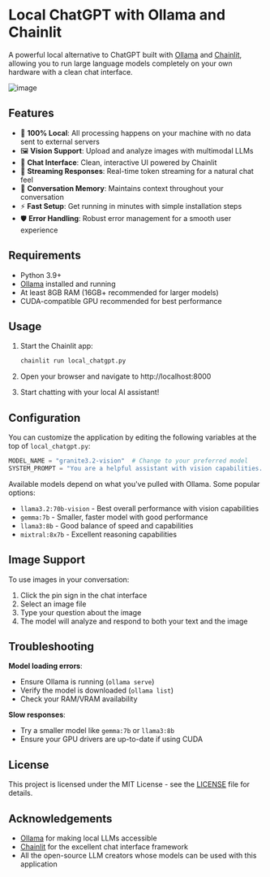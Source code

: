 # Local ChatGPT with Ollama and Chainlit

A powerful local alternative to ChatGPT built with [Ollama](https://ollama.ai/) and [Chainlit](https://docs.chainlit.io/), allowing you to run large language models completely on your own hardware with a clean chat interface.

![image](https://github.com/user-attachments/assets/242c070d-28b9-40f6-9332-06db95ea5502)


## Features

- 🚀 **100% Local**: All processing happens on your machine with no data sent to external servers
- 🖼️ **Vision Support**: Upload and analyze images with multimodal LLMs
- 💬 **Chat Interface**: Clean, interactive UI powered by Chainlit
- 🔄 **Streaming Responses**: Real-time token streaming for a natural chat feel
- 🧠 **Conversation Memory**: Maintains context throughout your conversation
- ⚡ **Fast Setup**: Get running in minutes with simple installation steps
- 🛡️ **Error Handling**: Robust error management for a smooth user experience

## Requirements

- Python 3.9+ 
- [Ollama](https://ollama.ai/) installed and running
- At least 8GB RAM (16GB+ recommended for larger models)
- CUDA-compatible GPU recommended for best performance

## Usage

1. Start the Chainlit app:
   ```bash
   chainlit run local_chatgpt.py
   ```

2. Open your browser and navigate to http://localhost:8000

3. Start chatting with your local AI assistant!

## Configuration

You can customize the application by editing the following variables at the top of `local_chatgpt.py`:

```python
MODEL_NAME = "granite3.2-vision"  # Change to your preferred model
SYSTEM_PROMPT = "You are a helpful assistant with vision capabilities. You can see and understand images."
```

Available models depend on what you've pulled with Ollama. Some popular options:
- `llama3.2:70b-vision` - Best overall performance with vision capabilities
- `gemma:7b` - Smaller, faster model with good performance
- `llama3:8b` - Good balance of speed and capabilities
- `mixtral:8x7b` - Excellent reasoning capabilities

## Image Support

To use images in your conversation:
1. Click the pin sign in the chat interface
2. Select an image file
3. Type your question about the image
4. The model will analyze and respond to both your text and the image

## Troubleshooting

**Model loading errors**:
- Ensure Ollama is running (`ollama serve`)
- Verify the model is downloaded (`ollama list`)
- Check your RAM/VRAM availability

**Slow responses**:
- Try a smaller model like `gemma:7b` or `llama3:8b`
- Ensure your GPU drivers are up-to-date if using CUDA

## License

This project is licensed under the MIT License - see the [LICENSE](LICENSE) file for details.

## Acknowledgements

- [Ollama](https://ollama.ai/) for making local LLMs accessible
- [Chainlit](https://docs.chainlit.io/) for the excellent chat interface framework
- All the open-source LLM creators whose models can be used with this application
